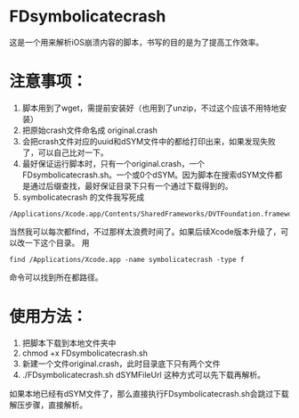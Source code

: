 # FDsymbolicatecrash

这是一个用来解析iOS崩溃内容的脚本，书写的目的是为了提高工作效率。

# 注意事项：
1. 脚本用到了wget，需提前安装好（也用到了unzip，不过这个应该不用特地安装）
2. 把原始crash文件命名成 original.crash
3. 会把crash文件对应的uuid和dSYM文件中的都给打印出来，如果发现失败了，可以自己比对一下。
4. 最好保证运行脚本时，只有一个original.crash，一个FDsymbolicatecrash.sh。一个或0个dSYM。因为脚本在搜索dSYM文件都是通过后缀查找，最好保证目录下只有一个通过下载得到的。
5. symbolicatecrash 的文件我写死成

 ~~~
 /Applications/Xcode.app/Contents/SharedFrameworks/DVTFoundation.framework/Versions/A/Resources/symbolicatecrash
 ~~~
 当然我可以每次都find，不过那样太浪费时间了。如果后续Xcode版本升级了，可以改一下这个目录。 用 
 
 ~~~
 find /Applications/Xcode.app -name symbolicatecrash -type f 
 ~~~
 
 命令可以找到所在都路径。


# 使用方法：
1. 把脚本下载到本地文件夹中
2. chmod +x FDsymbolicatecrash.sh
3. 新建一个文件original.crash，此时目录底下只有两个文件
4. ./FDsymbolicatecrash.sh dSYMFileUrl 这种方式可以先下载再解析。

 如果本地已经有dSYM文件了，那么直接执行FDsymbolicatecrash.sh会跳过下载解压步骤，直接解析。

